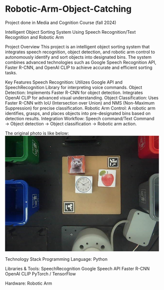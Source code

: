 # Robotic-Arm-Object-Catching
Project done in Media and Cognition Course (fall 2024)

Intelligent Object Sorting System Using Speech Recognition/Text Recognition and Robotic Arm

Project Overview
This project is an intelligent object sorting system that integrates speech recognition, object detection, and robotic arm control to autonomously identify and sort objects into designated bins. The system combines advanced technologies such as Google Speech Recognition API, Faster R-CNN, and OpenAI CLIP to achieve accurate and efficient sorting tasks.

Key Features
Speech Recognition:
Utilizes Google API and SpeechRecognition Library for interpreting voice commands.
Object Detection:
Implements Faster R-CNN for object detection.
Integrates OpenAI CLIP for advanced visual understanding.
Object Classification:
Uses Faster R-CNN with IoU (Intersection over Union) and NMS (Non-Maximum Suppression) for precise classification.
Robotic Arm Control:
A robotic arm identifies, grasps, and places objects into pre-designated bins based on detection results.
Integration Workflow:
Speech command/Text Command → Object detection → Object classification → Robotic arm action.

The original photo is like below:
![Original photo](original_photo.jpg)


Technology Stack
Programming Language: Python

Libraries & Tools:
SpeechRecognition
Google Speech API
Faster R-CNN
OpenAI CLIP
PyTorch / TensorFlow

Hardware: Robotic Arm
